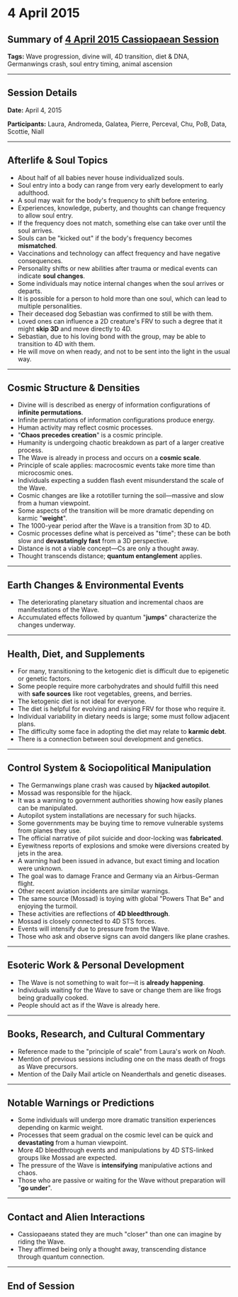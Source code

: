 # 4 April 2015

## Summary of [4 April 2015 Cassiopaean Session](https://cassiopaea.org/forum/threads/session-4-april-2015.37872/#post-567240)

**Tags:** Wave progression, divine will, 4D transition, diet & DNA, Germanwings crash, soul entry timing, animal ascension

---

## Session Details

**Date:** April 4, 2015

**Participants:** Laura, Andromeda, Galatea, Pierre, Perceval, Chu, PoB, Data, Scottie, Niall

---

## Afterlife & Soul Topics

- About half of all babies never house individualized souls.
- Soul entry into a body can range from very early development to early adulthood.
- A soul may wait for the body's frequency to shift before entering.
- Experiences, knowledge, puberty, and thoughts can change frequency to allow soul entry.
- If the frequency does not match, something else can take over until the soul arrives.
- Souls can be "kicked out" if the body's frequency becomes **mismatched**.
- Vaccinations and technology can affect frequency and have negative consequences.
- Personality shifts or new abilities after trauma or medical events can indicate **soul changes**.
- Some individuals may notice internal changes when the soul arrives or departs.
- It is possible for a person to hold more than one soul, which can lead to multiple personalities.
- Their deceased dog Sebastian was confirmed to still be with them.
- Loved ones can influence a 2D creature's FRV to such a degree that it might **skip 3D** and move directly to 4D.
- Sebastian, due to his loving bond with the group, may be able to transition to 4D with them.
- He will move on when ready, and not to be sent into the light in the usual way.

---

## Cosmic Structure & Densities

- Divine will is described as energy of information configurations of **infinite permutations**.
- Infinite permutations of information configurations produce energy.
- Human activity may reflect cosmic processes.
- "**Chaos precedes creation**" is a cosmic principle.
- Humanity is undergoing chaotic breakdown as part of a larger creative process.
- The Wave is already in process and occurs on a **cosmic scale**.
- Principle of scale applies: macrocosmic events take more time than microcosmic ones.
- Individuals expecting a sudden flash event misunderstand the scale of the Wave.
- Cosmic changes are like a rototiller turning the soil—massive and slow from a human viewpoint.
- Some aspects of the transition will be more dramatic depending on karmic "**weight**".
- The 1000-year period after the Wave is a transition from 3D to 4D.
- Cosmic processes define what is perceived as "time"; these can be both slow and **devastatingly fast** from a 3D perspective.
- Distance is not a viable concept—Cs are only a thought away.
- Thought transcends distance; **quantum entanglement** applies.

---

## Earth Changes & Environmental Events

- The deteriorating planetary situation and incremental chaos are manifestations of the Wave.
- Accumulated effects followed by quantum "**jumps**" characterize the changes underway.

---

## Health, Diet, and Supplements

- For many, transitioning to the ketogenic diet is difficult due to epigenetic or genetic factors.
- Some people require more carbohydrates and should fulfill this need with **safe sources** like root vegetables, greens, and berries.
- The ketogenic diet is not ideal for everyone.
- The diet is helpful for evolving and raising FRV for those who require it.
- Individual variability in dietary needs is large; some must follow adjacent plans.
- The difficulty some face in adopting the diet may relate to **karmic debt**.
- There is a connection between soul development and genetics.

---

## Control System & Sociopolitical Manipulation

- The Germanwings plane crash was caused by **hijacked autopilot**.
- Mossad was responsible for the hijack.
- It was a warning to government authorities showing how easily planes can be manipulated.
- Autopilot system installations are necessary for such hijacks.
- Some governments may be buying time to remove vulnerable systems from planes they use.
- The official narrative of pilot suicide and door-locking was **fabricated**.
- Eyewitness reports of explosions and smoke were diversions created by jets in the area.
- A warning had been issued in advance, but exact timing and location were unknown.
- The goal was to damage France and Germany via an Airbus-German flight.
- Other recent aviation incidents are similar warnings.
- The same source (Mossad) is toying with global "Powers That Be" and enjoying the turmoil.
- These activities are reflections of **4D bleedthrough**.
- Mossad is closely connected to 4D STS forces.
- Events will intensify due to pressure from the Wave.
- Those who ask and observe signs can avoid dangers like plane crashes.

---

## Esoteric Work & Personal Development

- The Wave is not something to wait for—it is **already happening**.
- Individuals waiting for the Wave to save or change them are like frogs being gradually cooked.
- People should act as if the Wave is already here.

---

## Books, Research, and Cultural Commentary

- Reference made to the "principle of scale" from Laura's work on *Noah*.
- Mention of previous sessions including one on the mass death of frogs as Wave precursors.
- Mention of the Daily Mail article on Neanderthals and genetic diseases.

---

## Notable Warnings or Predictions

- Some individuals will undergo more dramatic transition experiences depending on karmic weight.
- Processes that seem gradual on the cosmic level can be quick and **devastating** from a human viewpoint.
- More 4D bleedthrough events and manipulations by 4D STS-linked groups like Mossad are expected.
- The pressure of the Wave is **intensifying** manipulative actions and chaos.
- Those who are passive or waiting for the Wave without preparation will "**go under**".

---

## Contact and Alien Interactions

- Cassiopaeans stated they are much "closer" than one can imagine by riding the Wave.
- They affirmed being only a thought away, transcending distance through quantum connection.

---

## End of Session